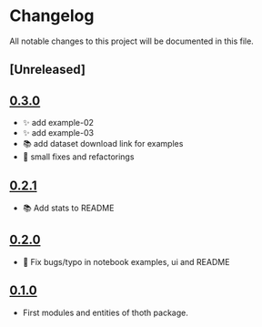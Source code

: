 # Changelog
All notable changes to this project will be documented in this file.

## [Unreleased]
## [0.3.0](https://github.com/rafaelleinio/thoth/releases/tag/0.3.0)
- ✨ add example-02
- ✨ add example-03
- 📚 add dataset download link for examples
- 🐛 small fixes and refactorings

## [0.2.1](https://github.com/rafaelleinio/thoth/releases/tag/0.2.1)
* 📚️ Add stats to README

## [0.2.0](https://github.com/rafaelleinio/thoth/releases/tag/0.2.0)
* 🐛 Fix bugs/typo in notebook examples, ui and README

## [0.1.0](https://github.com/rafaelleinio/thoth/releases/tag/0.1.0)
* First modules and entities of thoth package.

